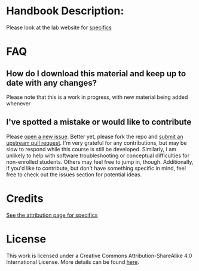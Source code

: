 # Handbook Description:



Please look at the lab website for [specifics](https://r-computing-lab.github.io/handbook/)

# FAQ

## How do I download this material and keep up to date with any changes?

Please note that this is a work in progress, with new material being added whenever


## I've spotted a mistake or would like to contribute

Please [open a new issue](https://help.github.com/articles/creating-an-issue/). Better yet, please fork the repo and [submit an upstream pull request](https://help.github.com/articles/creating-a-pull-request-from-a-fork/). I'm very grateful for any contributions, but may be slow to respond while this course is still be developed. Similarly, I am unlikely to help with software troubleshooting or conceptual difficulties for non-enrolled students. Others may feel free to jump in, though. Additionally, if you'd like to contribute, but don't have something specific in mind, feel free to check out the issues section for potential ideas.

# Credits

[See the attribution page for specifics](https://r-computing-lab.github.io/handbook/attribution.html)


# License

This work is licensed under a Creative Commons Attribution-ShareAlike 4.0 International License. More details can be found [here](https://r-computing-lab.github.io/handbook/license.html).
